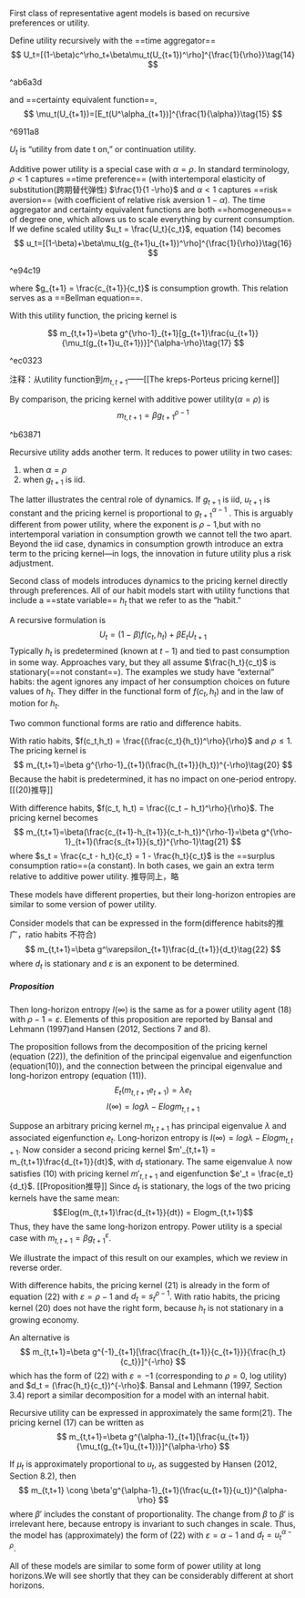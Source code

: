 First class of representative agent models is based on recursive preferences or utility.

Define utility recursively with the ==time aggregator==
$$
U_t=[(1-\beta)c^\rho_t+\beta\mu_t(U_{t+1})^\rho]^{\frac{1}{\rho}}\tag{14}
$$

^ab6a3d

and ==certainty equivalent function==,
$$
\mu_t(U_{t+1})=[E_t(U^\alpha_{t+1})]^{\frac{1}{\alpha}}\tag{15}
$$

^6911a8

$U_t$ is “utility from date t on,” or continuation utility.

Additive power utility is a special case with $\alpha = \rho$. In standard terminology, $\rho < 1$ captures ==time preference== (with intertemporal elasticity of substitution(跨期替代弹性) $\frac{1}{1 -\rho}$ and $\alpha < 1$ captures ==risk aversion== (with coefficient of relative risk aversion $1 - \alpha$).
The time aggregator and certainty equivalent functions are both ==homogeneous== of degree one, which allows us to scale everything by current consumption. If we define scaled utility $u_t = \frac{U_t}{c_t}$, equation (14) becomes
$$
u_t=[(1-\beta)+\beta\mu_t(g_{t+1}u_{t+1})^\rho]^{\frac{1}{\rho}}\tag{16}
$$

^e94c19

where $g_{t+1} = \frac{c_{t+1}}{c_t}$ is consumption growth. This relation serves as a ==Bellman equation==.

With this utility function, the pricing kernel is

$$
m_{t,t+1}=\beta g^{\rho-1}_{t+1}[g_{t+1}\frac{u_{t+1}}{\mu_t(g_{t+1}u_{t+1})}]^{\alpha-\rho}\tag{17}
$$

^ec0323

注释：从utility function到$m_{t,t+1}$——[[The kreps-Porteus pricing kernel]]

By comparison, the pricing kernel with additive power utility($\alpha=\rho$) is
$$
m_{t,t+1}=\beta g^{\rho-1}_{t+1}\tag{18}
$$

^b63871

Recursive utility adds another term. It reduces to power utility in two cases:
1. when $\alpha=\rho$ 
2. when $g_{t+1}$ is iid. 

The latter illustrates the central role of dynamics.
If $g_{t+1}$ is iid, $u_{t+1}$ is constant and the pricing kernel is proportional to $g^{\alpha-1}_{t+1}$ . This is arguably different from power utility, where the exponent is $\rho - 1$,but with no 
intertemporal variation in consumption growth we cannot tell the two apart. Beyond the iid case, dynamics in consumption growth introduce an extra term to the pricing kernel—in logs, the innovation in future utility plus a risk adjustment.

Second class of models introduces dynamics to the pricing kernel directly through preferences. 
All of our habit models start with utility functions that include a ==state variable== $h_t$ that we refer to as the “habit.” 

A recursive formulation is
$$
U_t=(1-\beta)f(c_t,h_t)+\beta E_tU_{t+1}\tag{19}
$$
Typically $h_t$ is predetermined (known at $t − 1$) and tied to past consumption in some way. Approaches vary, but they all assume $\frac{h_t}{c_t}$ is stationary(==not constant==). The examples we study have “external” habits: the agent ignores any impact of her consumption choices on future values of $h_t$. They differ in the functional form of $f(c_t,h_t)$ and in the law of motion for $h_t$.

Two common functional forms are ratio and difference habits. 

With ratio habits,  $f(c_t,h_t) = \frac{(\frac{c_t}{h_t})^\rho}{\rho}$ and $\rho \leq 1$. The pricing kernel is
$$
m_{t,t+1}=\beta g^{\rho-1}_{t+1}(\frac{h_{t+1}}{h_t})^{-\rho}\tag{20}
$$
Because the habit is predetermined, it has no impact on one-period entropy. 
[[(20)推导]]

With difference habits, $f(c_t, h_t) = \frac{(c_t − h_t)^\rho}{\rho}$. The pricing kernel becomes
$$
m_{t,t+1}=\beta(\frac{c_{t+1}-h_{t+1}}{c_t-h_t})^{\rho-1}=\beta g^{\rho-1}_{t+1}(\frac{s_{t+1}}{s_t})^{\rho-1}\tag{21}
$$
where $s_t = \frac{c_t - h_t}{c_t} = 1 - \frac{h_t}{c_t}$ is the ==surplus consumption ratio==(a constant). In both cases, we gain an extra term relative to additive power utility.
推导同上，略

These models have different properties, but their long-horizon entropies are similar to some version of power utility. 

Consider models that can be expressed in the form(difference habits的推广，ratio habits 不符合)
$$
m_{t,t+1}=\beta g^\varepsilon_{t+1}\frac{d_{t+1}}{d_t}\tag{22}
$$
where $d_t$ is stationary and $\varepsilon$ is an exponent to be determined. 

##### Proposition
Then long-horizon entropy $I(\infty)$ is the same as for a power utility agent (18) with $\rho - 1 = \varepsilon$.
Elements of this proposition are reported by Bansal and Lehmann (1997)and Hansen (2012, Sections 7 and 8).

The proposition follows from the decomposition of the pricing kernel (equation (22)), the definition of the principal eigenvalue and eigenfunction (equation(10)), and the connection between the principal eigenvalue and long-horizon entropy (equation (11)). 
$$
E_t(m_{t,t+1}e_{t+1})=\lambda e_t\tag{10}
$$
$$
I(\infty)=log\lambda-Elogm_{t,t+1}\tag{11}
$$

Suppose an arbitrary pricing kernel $m_{t,t+1}$ has principal
eigenvalue $\lambda$ and associated eigenfunction $e_t$. Long-horizon entropy is $I(\infty) = log \lambda − Elogm_{t,t+1}$. Now consider a second pricing kernel $m'_{t,t+1} = m_{t,t+1}\frac{d_{t+1}}{dt}$, with $d_t$ stationary. The same eigenvalue $\lambda$ now satisfies (10) with pricing kernel $m'_{t,t+1}$ and eigenfunction $e'_t = \frac{e_t}{d_t}$.
[[Proposition推导]]
Since $d_t$ is stationary, the logs of the two pricing kernels have the same mean: $$Elog(m_{t,t+1}\frac{d_{t+1}}{dt}) = Elogm_{t,t+1}$$Thus, they have the same long-horizon entropy. Power utility is a special case with $m_{t,t+1} = \beta g^\varepsilon_{t+1}$.

We illustrate the impact of this result on our examples, which we review in reverse order. 

With difference habits, the pricing kernel (21) is already in the form of equation (22) with $\varepsilon = \rho -1$ and $d_t = s^{\rho-1}_t$. 
With ratio habits, the pricing kernel (20) does not have the right form, because $h_t$ is not stationary in a growing economy. 

An alternative is
$$
m_{t,t+1}=\beta g^{-1}_{t+1}[\frac{\frac{h_{t+1}}{c_{t+1}}}{\frac{h_t}{c_t}}]^{-\rho}
$$
which has the form of (22) with $\varepsilon =-1$ (corresponding to $\rho = 0$, log utility) and $d_t = (\frac{h_t}{c_t})^{-\rho}$. Bansal and Lehmann (1997, Section 3.4) report a similar decomposition for a model with an internal habit.

Recursive utility can be expressed in approximately the same form(21). The pricing kernel (17) can be written as
$$
m_{t,t+1}=\beta g^{\alpha-1}_{t+1}[\frac{u_{t+1}}{\mu_t(g_{t+1}u_{t+1})}]^{\alpha-\rho}
$$
 
 If $\mu_t$ is approximately proportional to $u_t$, as suggested by Hansen (2012, Section 8.2), then
$$
m_{t,t+1} \cong \beta'g^{\alpha-1}_{t+1}(\frac{u_{t+1}}{u_t})^{\alpha-\rho}
$$
where $\beta'$	 includes the constant of proportionality. The change from $\beta$ to $\beta'$ is irrelevant here, because entropy is invariant to such changes in scale. Thus, the model has (approximately) the form of (22) with $\varepsilon = \alpha - 1$ and $d_t = u^{\alpha-\rho}_t$.

All of these models are similar to some form of power utility at long horizons.We will see shortly that they can be considerably different at short horizons.